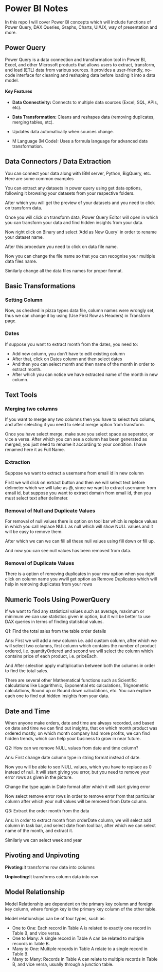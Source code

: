 <H1>Power BI Notes</H1>
<p>In this repo I will cover Power BI concepts which will include functions of Power Query, DAX Queries, Graphs, Charts, UI/UX, way of presentation and more.</p>

<H2>Power Query</H2>
<p>Power Query is a data connection and transformation tool in Power BI, Excel, and other Microsoft products that allows users to extract, transform, and load (ETL) data from various sources. 
It provides a user-friendly, no-code interface for cleaning and reshaping data before loading it into a data model.</p>

<h4>Key Features</h4>
<ul>
  <li><p><b>Data Connectivity:</b> Connects to multiple data sources (Excel, SQL, APIs, etc).</p></li>
  <li><p><b>Data Transformation:</b> Cleans and reshapes data (removing duplicates, merging tables, etc).</p></li>
  <li><p>Updates data automatically when sources change.</p></li>
  <li><p>M Language (M Code):</b> Uses a formula language for advanced data transformation.</p></li>
</ul>

<H2>Data Connectors / Data Extraction</H2>

<p>You can connect your data along with IBM server, Python, BigQuery, etc.
Here are some common examples</p>

<p>You can extract any datasets in power query using get data options, following it browsing your datasets from your respective folders.</p>

<p>After which you will get the preview of your datasets and you need to click on transform data.</p>
<p>Once you will click on transform data, Power Query Editor will open in which you can transform your data and find hidden insights from your data.</p>

<p>Now right click on Binary and select 'Add as New Query' in order to rename your dataset name.</p>

<p>After this procedure you need to click on data file name.</p>

<p>Now you can change the file name so that you can recognise your multiple data files name.</p>

<p>Similarly change all the data files names for proper format.</p>

<h2>Basic Transformations</h2>

<h3>Setting Column</h3>

<p>Now, as checked in pizza types data file, column names were wrongly set, thus we can change it by using (Use First Row as Headers) in Transform page.</p>

<h3>Dates</h3>

<p>If suppose you want to extract month from the dates, you need to:
<ul>
<li>Add new column, you don't have to edit existing column</li>
<li>After that, click on Dates column and then select dates</li>
<li>And then you can select month and then name of the month in order to extract month.</li>
<li>After which you can notice we have extracted name of the month in new column.</li></ul></p>

<h2>Text Tools</h2>
<h3>Merging two columns</h3>
<p>If you want to merge any two columns then you have to select two colums, and after selecting it you need to select merge option from transform.</p>

<p>Once you have select merge, make sure you select space as seperator, or vice a versa.
After which you can see a column has been generated as merged, you just need to rename it according to your condition. I have renamed here it as Full Name.</p>

<h3>Extraction</h3>
<p>Suppose we want to extract a username from email id in new column<p>

<p>First we will click on extract button and then we will select text before delimeter which we will take as @, since we want to extract username from email id, but suppose you want to extract domain from email id, then you must select text after delimeter.<p>

<h3>Removal of Null and Duplicate Values</h3>

<p>For removal of null values there is option on tool bar which is replace values in which you call replace NULL as null which will show NULL values and it will be easy to remove them.

<p>After which we can we can fill all these null values using fill down or fill up.

<p> And now you can see null values has been removed from data.</p>

<h3>Removal of Duplicate Values</h3>

<p>There is a option of removing duplicates in your row option when you right click on column name you wwill get option as Remove Duplicates which will help in removing duplicates from your rows</p>

<h2>Numeric Tools Using PowerQuery</h2>

<p>If we want to find any statistical values such as average, maximum or minimum we can use statistics given in option, but it will be better to use DAX queries in terms of finding statistical values.</p>

<p>Q1: Find the total sales from the table order details</p>

<p>Ans: First we will add a new column i.e. add custom column, after which we will select two columns, first column which contains the number of product ordered, i.e. quantityOrdered and second we will select the column which contains price of each product, i.e. priceEach.</p>

<p>And After selection apply multiplication between both the columns in order to find the total sales.</p>

<p>There are several other Mathematical functions such as Scientific calculations like Logarithmic, Exponential etc calculations, Trignometric calculations, Round up or Round down calculations, etc. You can explore each one to find out hidden insights from your data.</p>

<h2>Date and Time</h2>

<p>When anyone make orders, date and time are always recorded, and based on date and time we can find out insights, that on which month product was ordered mostly, on which month company had more profits, we can find hidden trends, which can help your business to grow in near future.</p>

<p>Q2: How can we remove NULL values from date and time column?</p>

<p>Ans: First change date column type in string format instead of date.</p>

<p> Now you will be able to see NULL values, which you have to replace as 0 instead of null. It will start giving you error, but you need to remove your error rows as given in the picture.</p>

<p> Change the type again in Date format after which it will start giving error</p>

<p>Now select remove error rows in order to remove error from that particular column after which your null values will be removed from Date column.<p>

<p>Q3: Extract the order month from the data</p>

<p>Ans: In order to extract month from orderDate column, we will select add column in task bar, and select date from tool bar, after which we can select name of the month, and extract it.</p>

<p> Similarly we can select week and year</p>

<h2>Pivoting and Unpivoting</h2>
<p><b>Pivoting:</b>It transforms row data into columns</p>
<p><b>Unpivoting:</b>It transforms column data into row</p>

<h2>Model Relationship</h2>

<p>Model Relationship are dependent on the primary key column and foreign key column, where foreign key is the primary key column of the other table.</p>

<p>Model relationships can be of four types, such as:</p>
<ul>
<li>One to One: Each record in Table A is related to exactly one record in Table B, and vice versa.</li>
<li>One to Many: A single record in Table A can be related to multiple records in Table B.</li>
<li>Many to One: Multiple records in Table A relate to a single record in Table B.</li>
<li>Many to Many: Records in Table A can relate to multiple records in Table B, and vice versa, usually through a junction table.</li>
</ul>
